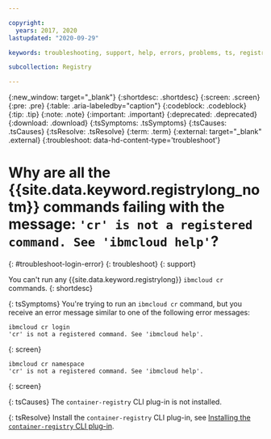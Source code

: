 ```yaml
---

copyright:
  years: 2017, 2020
lastupdated: "2020-09-29"

keywords: troubleshooting, support, help, errors, problems, ts, registry, log in, login fails, not a registered command, registered command, command fails

subcollection: Registry

---
```


{:new_window: target="_blank"}
{:shortdesc: .shortdesc}
{:screen: .screen}
{:pre: .pre}
{:table: .aria-labeledby="caption"}
{:codeblock: .codeblock}
{:tip: .tip}
{:note: .note}
{:important: .important}
{:deprecated: .deprecated}
{:download: .download}
{:tsSymptoms: .tsSymptoms}
{:tsCauses: .tsCauses}
{:tsResolve: .tsResolve}
{:term: .term}
{:external: target="_blank" .external}
{:troubleshoot: data-hd-content-type='troubleshoot'}

# Why are all the {{site.data.keyword.registrylong_notm}} commands failing with the message: `'cr' is not a registered command. See 'ibmcloud help'`?
{: #troubleshoot-login-error}
{: troubleshoot}
{: support}

You can't run any {{site.data.keyword.registrylong}} `ibmcloud cr` commands.
{: shortdesc}

{: tsSymptoms}
You're trying to run an `ibmcloud cr` command, but you receive an error message similar to one of the following error messages:

```
ibmcloud cr login
'cr' is not a registered command. See 'ibmcloud help'.
```
{: screen}

```
ibmcloud cr namespace
'cr' is not a registered command. See 'ibmcloud help'.
```
{: screen}

{: tsCauses}
The `container-registry` CLI plug-in is not installed.

{: tsResolve}
Install the `container-registry` CLI plug-in, see [Installing the `container-registry` CLI plug-in](/docs/Registry?topic=Registry-registry_setup_cli_namespace#cli_namespace_registry_cli_install).
